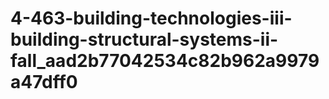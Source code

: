# 4-463-building-technologies-iii-building-structural-systems-ii-fall_aad2b77042534c82b962a9979a47dff0